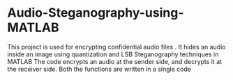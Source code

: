 # Audio-Steganography-using-MATLAB
This project is used for encrypting confidential audio files . 
It hides an audio inside an image using quantization and LSB Steganography techniques in MATLAB
The code encrypts an audio at the sender side, and decrypts it at the receiver side. Both the functions are written in a single code
